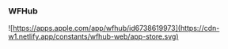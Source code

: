 ### WFHub
![https://apps.apple.com/app/wfhub/id6738619973](https://cdn-w1.netlify.app/constants/wfhub-web/app-store.svg)
